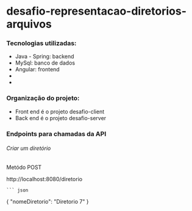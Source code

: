 # desafio-representacao-diretorios-arquivos

<h3>Tecnologias utilizadas:</h3>
<ul>
  <li>Java - Spring: backend</li>
  <li>MySql: banco de dados</li>
  <li>Angular: frontend</li>
  <li></li>
  <li></li>
</ul>

<h3>Organização do projeto:</h3>
    <ul>
        <li>Front end é o projeto desafio-client</li>
        <li>Back end é o projeto desafio-server</li>
    </ul>

<h3>Endpoints para chamadas da API</h3>
<h6>Criar um diretório</h6>
    <p>Metódo POST
    <p>http://localhost:8080/diretorio</p>
    
    ``` json
{
    "nomeDiretorio": "Diretorio 7"
}
  ```

